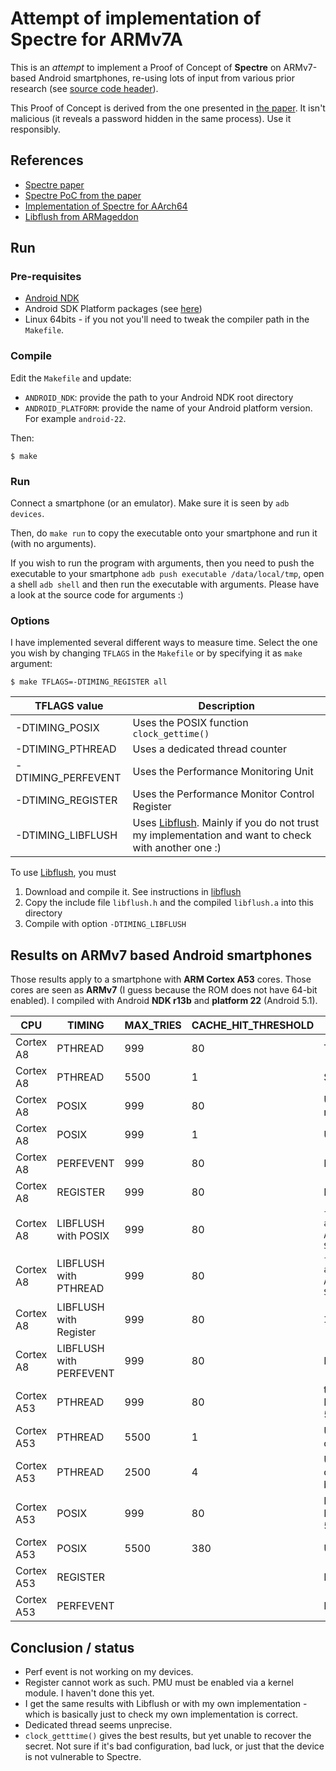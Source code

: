 # Attempt of implementation of Spectre for ARMv7A

This is an *attempt* to implement a Proof of Concept of **Spectre** on ARMv7-based Android smartphones, re-using lots of input from various prior research (see [source code header](./source.c)).

This Proof of Concept is derived from the one presented in [the paper](https://spectreattack.com/spectre.pdf). It isn't malicious (it reveals a password hidden in the same process). Use it responsibly.


## References

- [Spectre paper](https://spectreattack.com/spectre.pdf)
- [Spectre PoC from the paper](https://github.com/Eugnis/spectre-attack/blob/master/Source.c)
- [Implementation of Spectre for AArch64](https://github.com/V-E-O/PoC/tree/master/CVE-2017-5753)
- [Libflush from ARMageddon](https://github.com/iaik/armageddon)

## Run

### Pre-requisites

- [Android NDK](https://developer.android.com/ndk/index.html)
- Android SDK Platform packages (see [here](https://developer.android.com/studio/command-line/sdkmanager.html))
- Linux 64bits - if you not you'll need to tweak the compiler path in the `Makefile`.

### Compile

Edit the `Makefile` and update:

- `ANDROID_NDK`: provide the path to your Android NDK root directory
- `ANDROID_PLATFORM`: provide the name of your Android platform version. For example `android-22`.

Then:

```
$ make
```

### Run

Connect a smartphone (or an emulator).
Make sure it is seen by `adb devices`.

Then, do `make run` to copy the executable onto your smartphone and run it (with no arguments).

If you wish to run the program with arguments, then you need to push the executable to your smartphone `adb push executable /data/local/tmp`, open a shell `adb shell` and then run the executable with arguments.
Please have a look at the source code for arguments :)




### Options

I have implemented several different ways to measure time. Select the one you wish by changing `TFLAGS` in the `Makefile` or by specifying it as `make` argument:

```
$ make TFLAGS=-DTIMING_REGISTER all
```

| TFLAGS value | Description          | 
| ------------------ | ----------------------- | 
| -DTIMING_POSIX | Uses the POSIX function `clock_gettime()` |
| -DTIMING_PTHREAD | Uses a dedicated thread counter |
| -DTIMING_PERFEVENT | Uses the Performance Monitoring Unit |
| -DTIMING_REGISTER | Uses the Performance Monitor Control Register |
| -DTIMING_LIBFLUSH | Uses [Libflush](https://github.com/iaik/armageddon). Mainly if you do not trust my implementation and want to check with another one :) |

To use [Libflush](https://github.com/iaik/armageddon), you must

1. Download and compile it. See instructions in [libflush](https://github.com/IAIK/armageddon/tree/master/libflush)
2. Copy the include file `libflush.h` and the compiled `libflush.a` into this directory
3. Compile with option `-DTIMING_LIBFLUSH`

## Results on ARMv7 based Android smartphones

Those results apply to a smartphone with **ARM Cortex A53** cores.
Those cores are seen as **ARMv7** (I guess because the ROM does not have 64-bit enabled).
I compiled with Android **NDK r13b** and **platform 22** (Android 5.1).


| CPU | TIMING | MAX_TRIES | CACHE_HIT_THRESHOLD | Results |
| ----- | ---------- | -------------- | --------------------------------- | ---------- |
| Cortex A8  | PTHREAD | 999 | 80 | Too many cache hits |
| Cortex A8 | PTHREAD | 5500 | 1 | Still too many cache hits! |
| Cortex A8 | POSIX | 999 | 80 | Unclear, probably too many cache hits |
| Cortex A8 | POSIX | 999 | 1 | Unclear |
| Cortex A8 | PERFEVENT | 999 | 80 | No perf event interface |
| Cortex A8 | REGISTER | 999 | 80 | Illegal instruction |
| Cortex A8 | LIBFLUSH with POSIX | 999 | 80 | `find_congruent_addresses: assertion "found == ADDRESS_COUNT" failed` and `Segmentation fault` |
| Cortex A8 | LIBFLUSH with PTHREAD | 999 | 80 | `find_congruent_addresses: assertion "found == ADDRESS_COUNT" failed` and `Segmentation fault` |
| Cortex A8 | LIBFLUSH with Register | 999 | 80 | `Illegal instruction ` |
| Cortex A8 | LIBFLUSH with PERFEVENT | 999 | 80 | No perf event interface |
| Cortex A53 | PTHREAD | 999 | 80 | too many cache hits. Decrease threshold below 5 |
| Cortex A53 | PTHREAD | 5500 | 1 | Unclear. Still too many cache hits! |
| Cortex A53 | PTHREAD | 2500 | 4 | Unclear. The correct character is a cache hit, but so are several others... |
| Cortex A53 | POSIX | 999 | 80 | No cache hit recorded. Increase threshold around 500 |
| Cortex A53 | POSIX | 5500 | 380 | Unclear |
| Cortex A53 | REGISTER | | | Illegal instruction |
| Cortex A53 | PERFEVENT | |  | No perf event interface |

## Conclusion / status

- Perf event is not working on my devices.
- Register cannot work as such. PMU must be enabled via a kernel module. I haven't done this yet.
- I get the same results with Libflush or with my own implementation - which is basically just to check my own implementation is correct.
- Dedicated thread seems unprecise.
- `clock_getttime()` gives the best results, but yet unable to recover the secret. Not sure if it's bad configuration, bad luck, or just that the device is not vulnerable to Spectre.












